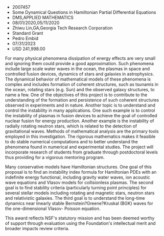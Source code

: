 
* 2007457
* Some Dynamical Questions in Hamiltonian Partial Differential Equations
* DMS,APPLIED MATHEMATICS
* 08/01/2020,05/11/2020
* Zhiwu Lin,GA,Georgia Tech Research Corporation
* Standard Grant
* Pedro Embid
* 07/31/2023
* USD 241,998.00

For many physical phenomena dissipation of energy effects are very small and
ignoring them could provide a good approximation. Such phenomena include large
scale water waves in the ocean, the plasmas in space and controlled fusion
devices, dynamics of stars and galaxies in astrophysics. The dynamical behavior
of mathematical models of these phenomena is complex and includes formation of
coherent structures, such as tsunamis in the ocean, rotating stars (e.g. Sun)
and the observed galaxy structures, to name a few. One of the objectives of this
project is to contribute to the understanding of the formation and persistence
of such coherent structures observed in experiments and in nature. Another topic
is to understand and control the instability in many applications. One such
example is to control the instability of plasmas in fusion devices to achieve
the goal of controlled nuclear fusion for energy production. Another example is
the instability of radially rotating neutron stars, which is related to the
detection of gravitational waves. Methods of mathematical analysis are the
primary tools employed in this investigation. The rigorous mathematics makes it
feasible to do stable numerical computations and to better understand the
phenomena found in numerical and experimental studies. The project will
incorporate research of students from graduate through postdoctoral levels thus
providing for a vigorous mentoring program.

Many conservative models have Hamiltonian structures. One goal of this proposal
is to find an instability index formula for Hamiltonian PDEs with an indefinite
energy functional, including gravity water waves, ion acoustic wave equations
and Vlasov models for collisionless plasmas. The second goal is to find
stability criteria (particularly turning point principles) for several stellar
models including rotating and magnetic stars, neutron stars and relativistic
galaxies. The third goal is to understand the long-time dynamics near linearly
stable Bernstein?Greene?Kruskal (BGK) waves for the one-dimensional Vlasov-
Poisson equation.

This award reflects NSF's statutory mission and has been deemed worthy of
support through evaluation using the Foundation's intellectual merit and broader
impacts review criteria.
